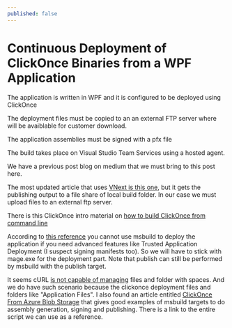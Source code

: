 ```yaml
---
published: false
---
```

Continuous Deployment of ClickOnce Binaries from a WPF Application
====================

The application is written in WPF and it is configured to be deployed using ClickOnce

The deployment files must be copied to an an external FTP server where will be avaiblable for customer download.

The application assemblies must be signed with a pfx file

The build takes place on Visual Studio Team Services using a hosted agent.



We have a previous post blog on medium that we must bring to this post here.

The most updated article that uses [VNext is this one](https://blogs.msdn.microsoft.com/tfssetup/2015/10/15/building-clickonce-apps-using-build-vnext/), but it gets the publishing output to a file share of local build folder. In our case we must upload files to an external ftp server. 


There is this ClickOnce intro material on [how to build ClickOnce from command line](https://msdn.microsoft.com/en-us/library/ms165431.aspx)

According to [this reference](https://msdn.microsoft.com/en-us/library/xc3tc5xx.aspx?f=255&MSPPError=-2147217396) you cannot use msbuild to deploy the application if you need advanced features like Trusted Application Deployment (I suspect signing manifests too). So we will have to stick with mage.exe for the deployment part. Note that publish can still be performed by msbuild with the publish target.

It seems cURL [is not capable of managing](http://stackoverflow.com/questions/35149497/tfs-2015-build-vnext-curl-ftp-upload-buggy-or-difficult-to-use) files and folder with spaces. And we do have such scenario because the clickonce deployment files and folders like "Application Files". 
I also found an article entitled [ClickOnce From Azure Blob Storage](http://jake.ginnivan.net/clickonce-from-azure-blob-storage/) that gives good examples of msbuild targets to do assembly generation, signing and publishing. There is a link to the entire script we can use as a reference.


